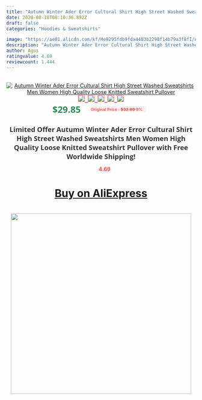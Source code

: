 ```yaml
---
title: "Autumn Winter Ader Error Cultural Shirt High Street Washed Sweatshirts Men Women High Quality Loose Knitted Sweatshirt Pullover"
date: 2020-08-18T08:10:36.892Z
draft: false
categories: "Hoodies & Sweatshirts"

image: "https://ae01.alicdn.com/kf/He9295fdb9fda4403b2298f14b79a3f8fI/Autumn-Winter-Ader-Error-Cultural-Shirt-High-Street-Washed-Sweatshirts-Men-Women-High-Quality-Loose-Knitted.jpg"
description: "Autumn Winter Ader Error Cultural Shirt High Street Washed Sweatshirts Men Women High Quality Loose Knitted Sweatshirt Pullover"
author: Agus
ratingvalue: 4.69
reviewcount: 1.444
---
```

<br>
<div style="text-align: center;">
<a href="https://s.click.aliexpress.com/e/_A3EWWt" target="_blank" rel="nofollow noopener noreferrer"><img alt="Autumn Winter Ader Error Cultural Shirt High Street Washed Sweatshirts Men Women High Quality Loose Knitted Sweatshirt Pullover" class="magnifier-image" src="https://ae01.alicdn.com/kf/He9295fdb9fda4403b2298f14b79a3f8fI/Autumn-Winter-Ader-Error-Cultural-Shirt-High-Street-Washed-Sweatshirts-Men-Women-High-Quality-Loose-Knitted.jpg_640x640.jpg">
<br>
<img style="border:1px solid salmon" src="https://ae01.alicdn.com/kf/He9295fdb9fda4403b2298f14b79a3f8fI/Autumn-Winter-Ader-Error-Cultural-Shirt-High-Street-Washed-Sweatshirts-Men-Women-High-Quality-Loose-Knitted.jpg_120x120.jpg">&nbsp;&nbsp;<img style="border:1px solid salmon" src="https://ae01.alicdn.com/kf/Hda63cbfd0922444786abfdc3f315a531N/Autumn-Winter-Ader-Error-Cultural-Shirt-High-Street-Washed-Sweatshirts-Men-Women-High-Quality-Loose-Knitted.jpg_120x120.jpg">&nbsp;&nbsp;<img style="border:1px solid salmon" src="https://ae01.alicdn.com/kf/He584c44ff60d4dbd9ac52e47c910ea63N/Autumn-Winter-Ader-Error-Cultural-Shirt-High-Street-Washed-Sweatshirts-Men-Women-High-Quality-Loose-Knitted.jpg_120x120.jpg">&nbsp;&nbsp;<img style="border:1px solid salmon" src="https://ae01.alicdn.com/kf/He47ef53c9b524897b005a4cd18777effA/Autumn-Winter-Ader-Error-Cultural-Shirt-High-Street-Washed-Sweatshirts-Men-Women-High-Quality-Loose-Knitted.jpg_120x120.jpg">&nbsp;&nbsp;<img style="border:1px solid salmon" src="https://ae01.alicdn.com/kf/H0539ddb1324044a79bd2a1e90a62ed41D/Autumn-Winter-Ader-Error-Cultural-Shirt-High-Street-Washed-Sweatshirts-Men-Women-High-Quality-Loose-Knitted.jpg_120x120.jpg"></a></div><br0>
<div style="text-align: center;"><span style="background-color: white; border: 0px; box-sizing: border-box; color: seagreen; display: inline-block; font-family: &quot;open sans&quot; , &quot;arial&quot; , &quot;helvetica&quot; , sans-serif , &quot;heiti&quot;; font-size: 24px; font-stretch: inherit; font-weight: 700; line-height: inherit; margin: 0px 10px 0px 0px; padding: 0px; vertical-align: middle;">$29.85 </span>
<span style="background: rgb(255 , 241 , 241); border-radius: 3px; border: 0px; box-sizing: border-box; color: #ff4747; display: inline-block; font-family: inherit; font-size: 12px; font-stretch: inherit; font-style: inherit; font-variant: inherit; font-weight: 600; line-height: inherit; margin: 0px; padding: 2px 5px; transform: scale(0.9); vertical-align: middle;">Original Price : <b style="text-decoration: line-through;">$32.80 </b> 9%&nbsp;&nbsp;</span></div>
<h1 style="color: #333333; display: inline-block; font-family: &quot;open sans&quot; , &quot;arial&quot; , &quot;helvetica&quot; , sans-serif , &quot;heiti&quot;; font-size: 18px; font-stretch: inherit; font-weight: 700; text-align: center;">Limited Offer Autumn Winter Ader Error Cultural Shirt High Street Washed Sweatshirts Men Women High Quality Loose Knitted Sweatshirt Pullover with Free Worldwide Shipping!</h1>
<div style="color: #ff4747; text-align: center;">
<img src="https://4.bp.blogspot.com/-M0ZcTcb-5uY/XleCXlxnR4I/AAAAAAAAAEc/OrjgMkXV1oMQFaCRZj5HQwOCBcu3w1FegCPcBGAYYCw/s1600/star.png" style="height: 15px;">&nbsp;<b>4.69</b></div>
<div class="button_cont" align="center"><a class="buynow_a" href="https://s.click.aliexpress.com/e/_A3EWWt" target="_blank" rel="nofollow noopener noreferrer"><H1>Buy on AliExpress</H1></a></div><br>
<div class="separator" style="clear: both; text-align: center;">
<img src="https://lh3.googleusercontent.com/-pTy5HemUv9M/XlePHvY0dAI/AAAAAAAAAE4/0nX5iRUoIWY8eMW9Dpxeirr157OZliDIgCLcBGAsYHQ/s1600/badge.gif" width="480">
</div>
